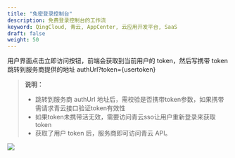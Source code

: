 ```yaml
---
title: "免密登录控制台"
description: 免费登录控制台的工作流
keyword: QingCloud, 青云, AppCenter, 云应用开发平台, SaaS
draft: false
weight: 50
---
```


用户界面点击立即访问按钮，前端会获取到当前用户的 token，然后写携带 token 跳转到服务商提供的地址 authUrl?token={usertoken}

> **说明：**
>
> - 跳转到服务商 authUrl 地址后，需校验是否携带token参数，如果携带需请求青云接口验证token有效性
> - 如果token未携带活无效，需要访问青云sso让用户重新登录来获取token
> - 获取了用户 token 后，服务商即可访问青云 API。

![](/appcenter/dev-platform/_images/um_sec_login.png)

